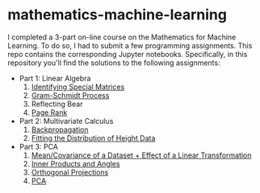 mathematics-machine-learning
============================

I completed a 3-part on-line course on the Mathematics for Machine Learning. To
do so, I had to submit a few programming assignments. This repo contains the
corresponding Jupyter notebooks. Specifically, in this repository you'll find
the solutions to the following assignments:

* Part 1: Linear Algebra
    1. [Identifying Special Matrices](https://github.com/mwoitek/mathematics-machine-learning/blob/master/linear_algebra/IdentifyingSpecialMatrices_coursera.ipynb)
    1. [Gram-Schmidt Process](https://github.com/mwoitek/mathematics-machine-learning/blob/master/linear_algebra/GramSchmidtProcess_coursera.ipynb)
    1. Reflecting Bear
    1. [Page Rank](https://github.com/mwoitek/mathematics-machine-learning/blob/master/linear_algebra/PageRank_coursera.ipynb)
* Part 2: Multivariate Calculus
    1. [Backpropagation](https://github.com/mwoitek/mathematics-machine-learning/blob/master/multivariate_calculus/Backpropagation_coursera.ipynb)
    1. [Fitting the Distribution of Height Data](https://github.com/mwoitek/mathematics-machine-learning/blob/master/multivariate_calculus/Fitting%2Bthe%2Bdistribution%2Bof%2Bheights%2Bdata_coursera.ipynb)
* Part 3: PCA
    1. [Mean/Covariance of a Dataset + Effect of a Linear Transformation](https://github.com/mwoitek/mathematics-machine-learning/blob/master/pca/week1_coursera.ipynb)
    1. [Inner Products and Angles](https://github.com/mwoitek/mathematics-machine-learning/blob/master/pca/week2_coursera.ipynb)
    1. [Orthogonal Projections](https://github.com/mwoitek/mathematics-machine-learning/blob/master/pca/week3_coursera.ipynb)
    1. [PCA](https://github.com/mwoitek/mathematics-machine-learning/blob/master/pca/week4_coursera.ipynb)
